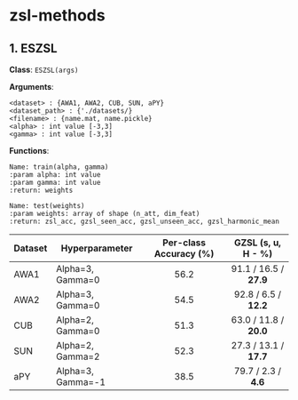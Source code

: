 # zsl-methods

## 1. **ESZSL**

**Class**: `ESZSL(args)`

**Arguments**:
```
<dataset> : {AWA1, AWA2, CUB, SUN, aPY}
<dataset_path> : {'./datasets/}
<filename> : {name.mat, name.pickle}
<alpha> : int value [-3,3] 
<gamma> : int value [-3,3]
```

**Functions**:

```
Name: train(alpha, gamma) 
:param alpha: int value
:param gamma: int value
:return: weights
```
```
Name: test(weights)
:param weights: array of shape (n_att, dim_feat)
:return: zsl_acc, gzsl_seen_acc, gzsl_unseen_acc, gzsl_harmonic_mean
```

| Dataset | Hyperparameter | Per-class Accuracy (%) | GZSL (s, u, H - %) |
| ----------- | ----------- | :------------: | :-------------: |
| AWA1 | Alpha=3, Gamma=0 | 56.2 | 91.1 / 16.5 / **27.9** |
| AWA2 | Alpha=3, Gamma=0 | 54.5 | 92.8 / 6.5 / **12.2** |
| CUB | Alpha=2, Gamma=0 | 51.3 | 63.0 / 11.8 / **20.0** |
| SUN | Alpha=2, Gamma=2 | 52.3 | 27.3 / 13.1 / **17.7** |
| aPY | Alpha=3, Gamma=-1 | 38.5 | 79.7 / 2.3 / **4.6** |




